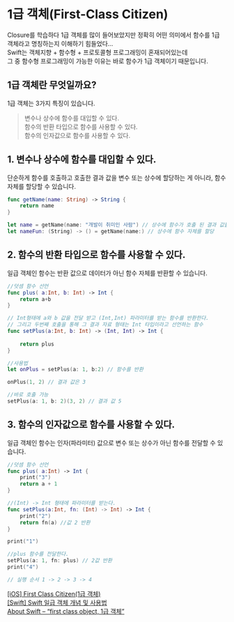 # 1급 객체(First-Class Citizen)
Closure를 학습하다 1급 객체를 많이 들어보았지만 정확히 어떤 의미에서 함수를 1급 객체라고 명칭하는지 이해하기 힘들었다...   
Swift는 객체지향 + 함수형 + 프로토콜형 프로그래밍이 혼재되어있는데   
그 중 함수형 프로그래밍이 가능한 이유는 바로 함수가 1급 객체이기 때문입니다.   

## 1급 객체란 무엇일까요? 
1급 객체는 3가지 특징이 있습니다.
> 변수나 상수에 함수를 대입할 수 있다.   
> 함수의 반환 타입으로 함수를 사용할 수 있다.   
> 함수의 인자값으로 함수를 사용할 수 있다.   

## 1. 변수나 상수에 함수를 대입할 수 있다.
단순하게 함수를 호출하고 호출한 결과 값을 변수 또는 상수에 할당하는 게 아니라, 함수 자체를 할당할 수 있습니다.
```Swift
func getName(name: String) -> String {
    return name
}

let name = getName(name: "개발이 취미인 사람") // 상수에 함수가 호출 된 결과 값을 할당
let nameFun: (String) -> () = getName(name:) // 상수에 함수 자체를 할당
```
## 2. 함수의 반환 타입으로 함수를 사용할 수 있다.
일급 객체인 함수는 반환 값으로 데이터가 아닌 함수 자체를 반환할 수 있습니다.
```Swift
//덧셈 함수 선언
func plus( a:Int, b: Int) -> Int {
    return a+b
}

// Int형태에 a와 b 값을 전달 받고 (Int,Int) 파라미터를 받는 함수를 반환한다. 
// 그리고 두번째 호출을 통해 그 결과 자료 형태는 Int 타입이라고 선언하는 함수
func setPlus(a:Int, b: Int) -> (Int, Int) -> Int {
    
    return plus
}

//사용법
let onPlus = setPlus(a: 1, b:2) // 함수를 반환

onPlus(1, 2) // 결과 값은 3

//바로 호출 가능
setPlus(a: 1, b: 2)(3, 2) // 결과 값 5
```
## 3. 함수의 인자값으로 함수를 사용할 수 있다.
일급 객체인 함수는 인자(파라미터) 값으로 변수 또는 상수가 아닌 함수를 전달할 수 있습니다.
```Swift
//덧셈 함수 선언
func plus( a:Int) -> Int {
    print("3")
    return a + 1
}

//(Int) -> Int 형태에 파라미터를 받는다.
func setPlus(a:Int, fn: (Int) -> Int) -> Int {
    print("2")
    return fn(a) //값 2 반환
}

print("1")

//plus 함수를 전달한다.
setPlus(a: 1, fn: plus) // 2값 반환
print("4")

// 실행 순서 1 -> 2 -> 3 -> 4 
```

[[iOS] First Class Citizen(1급 객체)](https://velog.io/@hope1053/iOS-First-Class-Object1%EA%B8%89-%EA%B0%9D%EC%B2%B4)   
[[Swift] Swift 일급 객체 개념 및 사용법](https://any-ting.tistory.com/82)   
[About Swift – “first class object, 1급 객체”](https://gdsanadev.com/695)   